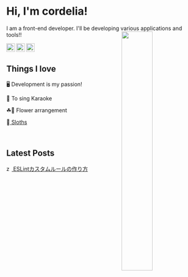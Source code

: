 <h1>Hi, I'm cordelia!</h1>

<p>
  I am a front-end developer. I'll be developing various applications and tools!!
  <img src="https://github.com/cordelia-sixth/cordelia-sixth/assets/80014084/3752b983-1c22-481e-a4e7-a3cdf5b70883" align="right" width="40%" />
</p>
<p>
  <div align="left">
    <a href="https://twitter.com/cordelia_sixth" target="_blank"><img src="https://github.com/cordelia-sixth/cordelia-sixth/assets/80014084/0e5b8b3e-a842-4a95-aeb1-8119f399d8be" width="22" alt="X" /></a>
    <a href="https://zenn.dev/cordelia" target="_blank"><img src="https://github.com/cordelia-sixth/cordelia-sixth/assets/80014084/4967875b-d0d5-49aa-962f-a1be71b1f606" width="22" alt="zenn" /></a>
    <a href="https://www.cordelia.dev/blog" target="_blank"><img src="https://github.com/cordelia-sixth/cordelia-sixth/assets/80014084/79f83fc3-4bb4-4173-842e-c50c6ec3ab7e" width="22" alt="My website" /></a>
  </div>
</p>

<p>
  <h2>Things I love</h4>
    <p>🖥 Development is my passion!</p>
    <p>🎤 To sing Karaoke</p>
    <p>☘🌹 Flower arrangement</p>
    <p>🦥<a href="https://www.youtube.com/results?search_query=sloth+cute" target="_blank"> Sloths </a></p>
</p>

<!--
  <img src="https://github-readme-stats.vercel.app/api/top-langs/?username=cordelia-sixth&layout=donut&hide=ruby,php" height="228px"  />
</p>
-->

<!--

<br>

## Tools I use
🚧 Getting Ready 🚧

-->

<br>

## Latest Posts
<a href="https://zenn.dev/cordelia/articles/1bbe6613e4376f"><img src="https://github.com/cordelia-sixth/cordelia-sixth/assets/80014084/4967875b-d0d5-49aa-962f-a1be71b1f606" width="14" alt="zenn" /> ESLintカスタムルールの作り方</a>



<!--
## My skills
[![My Skills](https://skillicons.dev/icons?i=html,css,js,ts)](https://skillicons.dev)

**cordelia-sixth/cordelia-sixth** is a ✨ _special_ ✨ repository because its `README.md` (this file) appears on your GitHub profile.

Here are some ideas to get you started:

- 🔭 I’m currently working on ...
- 🌱 I’m currently learning ...
- 👯 I’m looking to collaborate on ...
- 🤔 I’m looking for help with ...
- 💬 Ask me about ...
- 📫 How to reach me: ...
- 😄 Pronouns: ...
- ⚡ Fun fact: ...
-->
